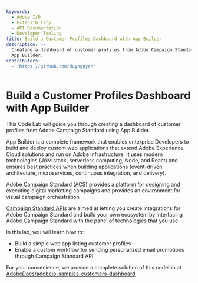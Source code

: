```yaml
---
keywords:
  - Adobe I/O
  - Extensibility
  - API Documentation
  - Developer Tooling
title: Build a Customer Profiles Dashboard with App Builder
description: >-
  Creating a dashboard of customer profiles from Adobe Campaign Standard using
  App Builder.
contributors:
  - 'https://github.com/duynguyen'
---
```


# Build a Customer Profiles Dashboard with App Builder

This Code Lab will guide you through creating a dashboard of customer profiles from Adobe Campaign Standard using App Builder.  

App Builder is a complete framework that enables enterprise Developers to build and deploy custom web applications that extend Adobe Experience Cloud solutions and run on Adobe infrastructure. It uses modern technologies (JAM stack, serverless computing, Node, and React) and ensures best practices when building applications (event-driven architecture, microservices, continuous integration, and delivery).  

[Adobe Campaign Standard (ACS)](https://www.adobe.com/marketing/campaign.html) provides a platform for designing and executing digital marketing campaigns and provides an environment for visual campaign orchestration  

[Campaign Standard APIs](https://docs.adobe.com/content/help/en/campaign-standard/using/working-with-apis/about-campaign-standard-apis/about-campaign-standard-apis.html) are aimed at letting you create integrations for Adobe Campaign Standard and build your own ecosystem by interfacing Adobe Campaign Standard with the panel of technologies that you use

In this lab, you will learn how to:
* Build a simple web app listing customer profiles 
* Enable a custom workflow for sending personalized email promotions through Campaign Standard API

For your convenience, we provide a complete solution of this codelab at [AdobeDocs/adobeio-samples-customers-dashboard](https://github.com/AdobeDocs/adobeio-samples-customers-dashboard).  
